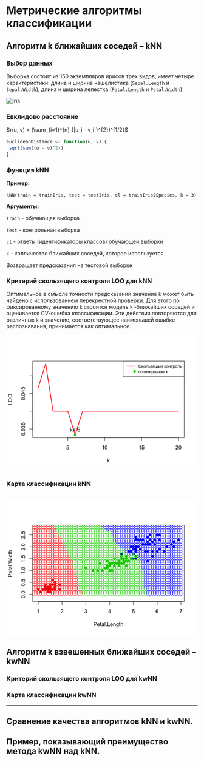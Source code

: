 # Метрические алгоритмы классификации

## Алгоритм k ближайших соседей – **kNN**

### Выбор данных

Выборка состоит из 150 экземпляров ирисов трех видов, имеет четыре характеристики: длина и ширина чашелистика (`Sepal.Length` и `Sepal.Width`), длина и ширина лепестка (`Petal.Length` и `Petal.Width`)

![Iris](https://s3.amazonaws.com/assets.datacamp.com/blog_assets/Machine+Learning+R/iris-machinelearning.png)

### Евклидово расстояние

$r(u, v) = (\sum_{i=1}^{n} {|u_i - v_i|}^{2})^{1/2}$

```R
euclideanDistance <- function(u, v) {
 sqrt(sum((u - v)^2))
}
```
### Функция kNN

**Пример:**
```
kNN(train = trainIris, test = testIris, cl = trainIris$Species, k = 3)
```

**Аргументы:**

`train` - обучающая выборка

`test` - контрольная выборка

`cl` - ответы (идентификаторы классов) обучающей выборки

`k` - колличество ближайших соседей, которое используется

Возвращает предсказания на тестовой выборке

### Критерий скользящего контроля LOO для kNN

Оптимальное в смысле точности предсказаний значение  `k`  может быть найдено с использованием перекрестной проверки. Для этого по фиксированному значению  `k`  строится модель  `k` -ближайших соседей и оценивается CV-ошибка классификации. Эти действия повторяются для различных  `k`  и значение, соответствующее наименьшей ошибке распознавания, принимается как оптимальное.

![LOO kNN](graphics/LOOknn.png)

### Карта	классификации kNN

![kNN](graphics/kNN.png)
---

## Алгоритм	k взвешенных	ближайших	соседей	– **kwNN**

### Критерий	скользящего	контроля	LOO для kwNN

### Карта	классификации	kwNN
---

## Сравнение	качества	алгоритмов	kNN и	kwNN.

## Пример,	показывающий	преимущество	метода kwNN над kNN.
	


